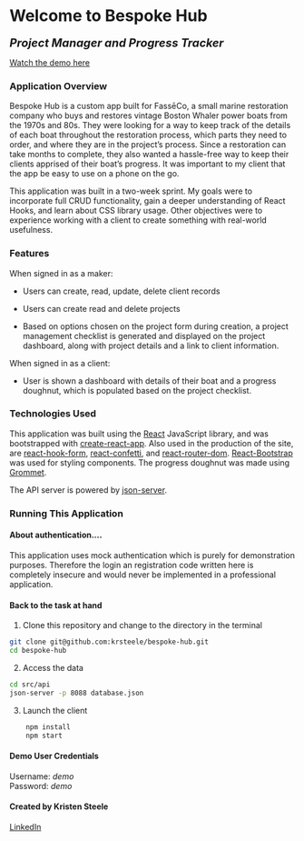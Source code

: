 # Welcome to Bespoke Hub

<b style="font-size: 20px;"><i>Project Manager and Progress Tracker</i></b>

[Watch the demo here](https://youtu.be/L0k_OsCnEsI)

### Application Overview

Bespoke Hub is a custom app built for FassēCo, a small marine restoration company who buys and restores vintage Boston Whaler power boats from the 1970s and 80s. They were looking for a way to keep track of the details of each boat throughout the restoration process, which parts they need to order, and where they are in the project’s process. Since a restoration can take months to complete, they also wanted a hassle-free way to keep their clients apprised of their boat’s progress. It was important to my client that the app be easy to use on a phone on the go. 


This application was built in a two-week sprint. My goals were to incorporate full CRUD functionality, gain a deeper understanding of React Hooks, and learn about CSS library usage. Other objectives were to experience working with a client to create something with real-world usefulness. 

### Features

<p>
When signed in as a maker:
    
- Users can create, read, update, delete client records

- Users can create read and delete projects

- Based on options chosen on the project form during creation, a project management checklist is generated and displayed on the project dashboard, along with project details and a link to client information.

When signed in as a client:

- User is shown a dashboard with details of their boat and a progress doughnut, which is populated based on the project checklist.
</p>

### Technologies Used

This application was built using the [React](https://reactjs.org/) JavaScript library, and was bootstrapped with [create-react-app](https://github.com/facebook/create-react-app). Also used in the production of the site, are [react-hook-form](https://react-hook-form.com/), [react-confetti](https://github.com/alampros/react-confetti), and [react-router-dom](https://www.npmjs.com/package/react-router-dom).  [React-Bootstrap](https://react-bootstrap.github.io/) was used for styling components. The progress doughnut was made using [Grommet](https://v2.grommet.io/).

The API server is powered by [json-server](https://www.npmjs.com/package/json-server).  


### Running This Application

#### About authentication....

This application uses mock authentication which is purely for demonstration purposes. Therefore the login an registration code written here is completely insecure and would never be implemented in a professional application.

#### Back to the task at hand

1. Clone this repository and change to the directory in the terminal

```sh
git clone git@github.com:krsteele/bespoke-hub.git
cd bespoke-hub
```

2. Access the data

```sh
cd src/api
json-server -p 8088 database.json
```

3. Launch the client

```sh
    npm install
    npm start
```

#### Demo User Credentials

<p>
Username: <i>demo</i>
<br>
Password: <i>demo</i>
</p>

#### Created by Kristen Steele
[LinkedIn](https://www.linkedin.com/in/kristenraesteele/)
